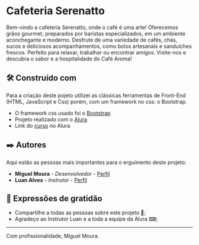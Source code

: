 # Cafeteria Serenatto

Bem-vindo a cafeteria Serenatto, onde o café é uma arte! Oferecemos grãos gourmet, preparados por baristas especializados, em um ambiente aconchegante e moderno. Desfrute de uma variedade de cafés, chás, sucos e deliciosos acompanhamentos, como bolos artesanais e sanduíches frescos. Perfeito para relaxar, trabalhar ou encontrar amigos. Visite-nos e descubra o sabor e a hospitalidade do Café Aroma!

## 🛠️ Construído com

Para a criação deste pojeto utilizei as clássicas ferramentas de Front-End (HTML, JavaScript e Css) porém, com um framework no css: o Bootstrap.

* O framework css usado foi o [Bootstrap](https://getbootstrap.com/)
* Projeto realizado com o [Alura](https://www.alura.com.br/)
* Link do [curso](https://rometools.github.io/rome/) no Alura

## ✒️ Autores

Aqui estão as pessoas mais importantes para o erguimento deste projeto:

* **Miguel Moura** - *Desenvolvedor* - [Perfil](https://github.com/Miguel-Boff-Moura)
* **Luan Alves** - *Instrutor* - [Perfil](https://github.com/luan-alvesdev)

## 🎁 Expressões de gratidão

* Compartilhe a todas as pessoas sobre este projeto 📢;
* Agradeço ao Instrutor Luan e a toda a equipe da Alura ⌨;

---
Com profissionalidade,
Miguel Moura.
